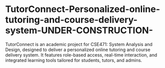 # TutorConnect-Personalized-online-tutoring-and-course-delivery-system-UNDER-CONSTRUCTION-
TutorConnect is an academic project for CSE471: System Analysis and Design, designed to deliver a personalized online tutoring and course delivery system. It features role-based access, real-time interaction, and integrated learning tools tailored for students, tutors, and admins.
